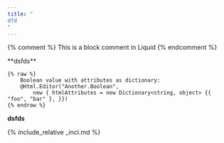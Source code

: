 ```yaml
---
title: "
dfd
"
---
```

{% comment %}
    This is a block comment in Liquid
{% endcomment %}
<div>
**dsfds**
</div>

```
{% raw %}
    Boolean value with attributes as dictionary:
    @Html.Editor("Another.Boolean",
        new { htmlAttributes = new Dictionary<string, object> {{ "foo", "bar" }, }})
{% endraw %}
```

<div markdown="1">

**dsfds**

</div>

{% include_relative _incl.md %}
